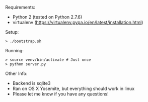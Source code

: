 
Requirements:
* Python 2 (tested on Python 2.7.6)
* virtualenv (https://virtualenv.pypa.io/en/latest/installation.html)

Setup:
```
> ./bootstrap.sh
```

Running:
```
> source venv/bin/activate # Just once
> python server.py
```

Other Info:
* Backend is sqlite3
* Ran on OS X Yosemite, but everything should work in linux
* Please let me know if you have any questions!

